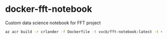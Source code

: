 # docker-fft-notebook
Custom data science notebook for FFT project

```bash
az acr build -r crlander -f Dockerfile -t vvcb/fft-notebook:latest -t vvcb/fft-notebook:0.1.0 .
```